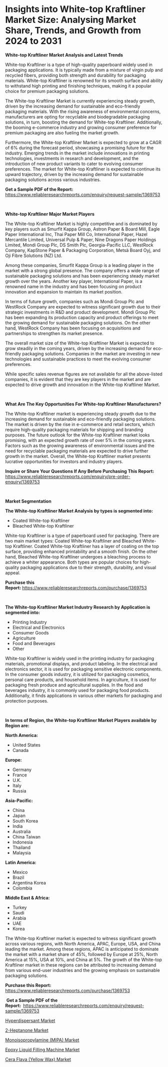 <p><h1>Insights into White-top Kraftliner Market Size: Analysing Market Share, Trends, and Growth from 2024 to 2031</h1></p><p><strong>White-top Kraftliner Market Analysis and Latest Trends</strong></p>
<p><p>White-top Kraftliner is a type of high-quality paperboard widely used in packaging applications. It is typically made from a mixture of virgin pulp and recycled fibers, providing both strength and durability for packaging materials. White-top Kraftliner is renowned for its smooth surface and ability to withstand high printing and finishing techniques, making it a popular choice for premium packaging solutions.</p><p>The White-top Kraftliner Market is currently experiencing steady growth, driven by the increasing demand for sustainable and eco-friendly packaging materials. With the rising awareness of environmental concerns, manufacturers are opting for recyclable and biodegradable packaging solutions, in turn, boosting the demand for White-top Kraftliner. Additionally, the booming e-commerce industry and growing consumer preference for premium packaging are also fueling the market growth.</p><p>Furthermore, the White-top Kraftliner Market is expected to grow at a CAGR of 6% during the forecast period, showcasing a promising future for the industry. Emerging trends in the market include innovations in printing technologies, investments in research and development, and the introduction of new product variants to cater to evolving consumer preferences. The market for White-top Kraftliner is expected to continue its upward trajectory, driven by the increasing demand for sustainable packaging solutions across various industries.</p></p>
<p><strong>Get a Sample PDF of the Report:&nbsp;</strong> <a href="https://www.reliableresearchreports.com/enquiry/request-sample/1369753">https://www.reliableresearchreports.com/enquiry/request-sample/1369753</a></p>
<p>&nbsp;</p>
<p><strong>White-top Kraftliner Major Market Players</strong></p>
<p><p>The White-top Kraftliner Market is highly competitive and is dominated by key players such as Smurfit Kappa Group, Astron Paper & Board Mill, Eagle Paper International Inc, Thai Paper Mill Co, International Paper, Hazel Mercantile Limited, Universal Pulp & Paper, Nine Dragons Paper Holdings Limited, Mondi Group Plc, DS Smith Plc, Georgia-Pacific LLC, WestRock Company, KapStone Paper & Packaging Corporation, Metsä Board Oyj, and Oji Fibre Solutions (NZ) Ltd.</p><p>Among these companies, Smurfit Kappa Group is a leading player in the market with a strong global presence. The company offers a wide range of sustainable packaging solutions and has been experiencing steady market growth over the years. Another key player, International Paper, is a renowned name in the industry and has been focusing on product innovation and expansion to maintain its market position.</p><p>In terms of future growth, companies such as Mondi Group Plc and WestRock Company are expected to witness significant growth due to their strategic investments in R&D and product development. Mondi Group Plc has been expanding its production capacity and product offerings to meet the growing demand for sustainable packaging solutions. On the other hand, WestRock Company has been focusing on acquisitions and partnerships to strengthen its market presence.</p><p>The overall market size of the White-top Kraftliner Market is expected to grow steadily in the coming years, driven by the increasing demand for eco-friendly packaging solutions. Companies in the market are investing in new technologies and sustainable practices to meet the evolving consumer preferences.</p><p>While specific sales revenue figures are not available for all the above-listed companies, it is evident that they are key players in the market and are expected to drive growth and innovation in the White-top Kraftliner Market.</p></p>
<p>&nbsp;</p>
<p><strong>What Are The Key Opportunities For White-top Kraftliner Manufacturers?</strong></p>
<p><p>The White-top Kraftliner market is experiencing steady growth due to the increasing demand for sustainable and eco-friendly packaging solutions. The market is driven by the rise in e-commerce and retail sectors, which require high-quality packaging materials for shipping and branding purposes. The future outlook for the White-top Kraftliner market looks promising, with an expected growth rate of over 5% in the coming years. Factors such as the growing awareness of environmental issues and the need for recyclable packaging materials are expected to drive further growth in the market. Overall, the White-top Kraftliner market presents lucrative opportunities for investors and industry players.</p></p>
<p><strong>Inquire or Share Your Questions If Any Before Purchasing This Report:</strong> <a href="https://www.reliableresearchreports.com/enquiry/pre-order-enquiry/1369753">https://www.reliableresearchreports.com/enquiry/pre-order-enquiry/1369753</a></p>
<p>&nbsp;</p>
<p><strong>Market Segmentation</strong></p>
<p><strong>The White-top Kraftliner Market Analysis by types is segmented into:</strong></p>
<p><ul><li>Coated White-top Kraftliner</li><li>Bleached White-top Kraftliner</li></ul></p>
<p><p>White-top Kraftliner is a type of paperboard used for packaging. There are two main market types: Coated White-top Kraftliner and Bleached White-top Kraftliner. Coated White-top Kraftliner has a layer of coating on the top surface, providing enhanced printability and a smooth finish. On the other hand, Bleached White-top Kraftliner undergoes a bleaching process to achieve a whiter appearance. Both types are popular choices for high-quality packaging applications due to their strength, durability, and visual appeal.</p></p>
<p><strong>Purchase this Report:&nbsp;</strong><a href="https://www.reliableresearchreports.com/purchase/1369753">https://www.reliableresearchreports.com/purchase/1369753</a></p>
<p>&nbsp;</p>
<p><strong>The White-top Kraftliner Market Industry Research by Application is segmented into:</strong></p>
<p><ul><li>Printing Industry</li><li>Electrical and Electronics</li><li>Consumer Goods</li><li>Agriculture</li><li>Food and Beverages</li><li>Other</li></ul></p>
<p><p>White-top Kraftliner is widely used in the printing industry for packaging materials, promotional displays, and product labeling. In the electrical and electronics sector, it is used for packaging sensitive electronic components. In the consumer goods industry, it is utilized for packaging cosmetics, personal care products, and household items. In agriculture, it is used for packaging fresh produce and agricultural supplies. In the food and beverages industry, it is commonly used for packaging food products. Additionally, it finds applications in various other markets for packaging and protection purposes.</p></p>
<p>&nbsp;</p>
<p><strong>In terms of Region, the White-top Kraftliner Market Players available by Region are:</strong></p>
<p>
    <p> <strong> North America: </strong>
        <ul>
            <li>United States</li>
            <li>Canada</li>
        </ul>
        </p> 
    <p> <strong> Europe: </strong>
        <ul>
            <li>Germany</li>
            <li>France</li>
            <li>U.K.</li>
            <li>Italy</li>
            <li>Russia</li>
        </ul>
        </p> 
    <p> <strong> Asia-Pacific: </strong>
        <ul>
            <li>China</li>
            <li>Japan</li>
            <li>South Korea</li>
            <li>India</li>
            <li>Australia</li>
            <li>China Taiwan</li>
            <li>Indonesia</li>
            <li>Thailand</li>
            <li>Malaysia</li>
        </ul>
        </p> 
    <p> <strong> Latin America: </strong>
        <ul>
            <li>Mexico</li>
            <li>Brazil</li>
            <li>Argentina Korea</li>
            <li>Colombia</li>
        </ul>
        </p> 
    <p> <strong> Middle East & Africa: </strong>
        <ul>
            <li>Turkey</li>
            <li>Saudi</li>
            <li>Arabia</li>
            <li>UAE</li>
            <li>Korea</li>
        </ul>
    </p>
    </p>
<p><p>The White-top Kraftliner market is expected to witness significant growth across various regions, with North America, APAC, Europe, USA, and China leading the market. Among these regions, APAC is anticipated to dominate the market with a market share of 45%, followed by Europe at 25%, North America at 15%, USA at 10%, and China at 5%. The growth of the White-top Kraftliner market in these regions can be attributed to increasing demand from various end-user industries and the growing emphasis on sustainable packaging solutions.</p></p>
<p><strong>Purchase this Report: </strong><a href="https://www.reliableresearchreports.com/purchase/1369753">https://www.reliableresearchreports.com/purchase/1369753</a></p>
<p>&nbsp;<strong>Get a Sample PDF of the Report:&nbsp;&nbsp;</strong><a href="https://www.reliableresearchreports.com/enquiry/request-sample/1369753">https://www.reliableresearchreports.com/enquiry/request-sample/1369753</a></p>
<p><strong></strong></p>
<p><p><a href="https://github.com/indrystar/Market-Research-Report-List-1/blob/main/hyperdispersant-market.md">Hyperdispersant Market</a></p><p><a href="https://issuu.com/reportprime-2/docs/2-heptanone-market-size-2030.pptx">2-Heptanone Market</a></p><p><a href="https://issuu.com/reportprime-2/docs/monoisopropylamine-mipa-market-size-2030.pptx">Monoisopropylamine (MIPA) Market</a></p><p><a href="https://medium.com/@olgabauch163/epoxy-liquid-filling-machine-market-exploring-market-share-market-trends-and-future-growth-7bf5d39afc9f">Epoxy Liquid Filling Machine Market</a></p><p><a href="https://github.com/josesg55/Market-Research-Report-List-1/blob/main/cera-flava-yellow-wax-market.md">Cera Flava (Yellow Wax) Market</a></p></p>